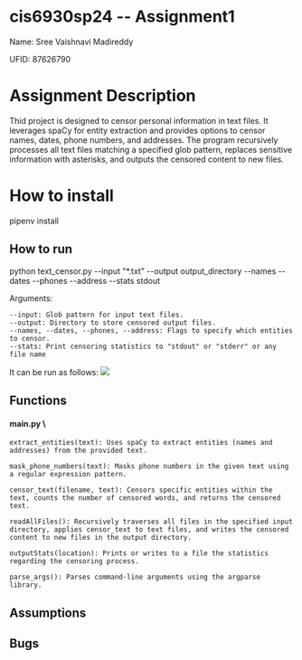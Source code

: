# cis6930sp24 -- Assignment1 

Name: Sree Vaishnavi Madireddy

UFID: 87626790

# Assignment Description 
Thid project is designed to censor personal information in text files. It leverages spaCy for entity extraction and provides options to censor names, dates, phone numbers, and addresses. The program recursively processes all text files matching a specified glob pattern, replaces sensitive information with asterisks, and outputs the censored content to new files.

# How to install
pipenv install

## How to run
python text_censor.py --input "*.txt" --output output_directory --names --dates --phones --address --stats stdout

Arguments:

    --input: Glob pattern for input text files.
    --output: Directory to store censored output files.
    --names, --dates, --phones, --address: Flags to specify which entities to censor.
    --stats: Print censoring statistics to "stdout" or "stderr" or any file name
It can be run as follows:
![](https://github.com/VaishnaviReddy99/cis6930sp24-assignment0/blob/test/output.gif)



## Functions
#### main.py \
    extract_entities(text): Uses spaCy to extract entities (names and addresses) from the provided text.

    mask_phone_numbers(text): Masks phone numbers in the given text using a regular expression pattern.

    censor_text(filename, text): Censors specific entities within the text, counts the number of censored words, and returns the censored text.

    readAllFiles(): Recursively traverses all files in the specified input directory, applies censor_text to text files, and writes the censored content to new files in the output directory.

    outputStats(location): Prints or writes to a file the statistics regarding the censoring process.

    parse_args(): Parses command-line arguments using the argparse library.


## Assumptions

## Bugs

